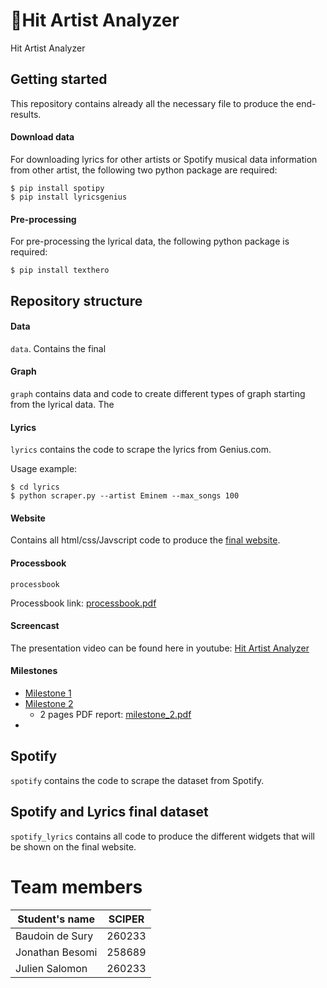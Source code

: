 # 🔮Hit Artist Analyzer

Hit Artist Analyzer 

## Getting started

This repository contains already all the necessary file to produce the end-results.

#### Download data
For downloading lyrics for other artists or Spotify musical data information from other artist, the following two python package are required:

```
$ pip install spotipy
$ pip install lyricsgenius
```

#### Pre-processing
For pre-processing the lyrical data, the following python package is required:

```
$ pip install texthero 
```

## Repository structure

#### Data

`data`. Contains the final 

#### Graph

`graph` contains data and code to create different types of graph starting from the lyrical data. The 

#### Lyrics

`lyrics` contains the code to scrape the lyrics from Genius.com.

Usage example:
```
$ cd lyrics
$ python scraper.py --artist Eminem --max_songs 100
```

#### Website

Contains all html/css/Javscript code to produce the [final website](https://hit-artist-analyzer.now.sh/).


#### Processbook

`processbook`

Processbook link: [processbook.pdf](/processbook/processbook.pdf)


#### Screencast

The presentation video can be found here in youtube:  [Hit Artist Analyzer](...)


#### Milestones

- [Milestone 1](/milestones/milestone_1.md)
- [Milestone 2](/milestones/milestone_2.md)
   - 2 pages PDF report: [milestone_2.pdf](/milestones/milestone_2.pdf)
- 


## Spotify

`spotify` contains the code to scrape the dataset from Spotify.


## Spotify and Lyrics final dataset

`spotify_lyrics` contains all code to produce the different widgets that will be shown on the final website.

   
# Team members

| Student's name | SCIPER |
| -------------- | ------ |
|Baudoin de Sury |260233|
|Jonathan Besomi|258689 |
|Julien Salomon |260233 |
